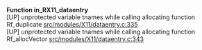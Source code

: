   
__Function in_RX11_dataentry__  
  [UP] unprotected variable tnames while calling allocating function Rf_duplicate [src/modules/X11/dataentry.c:335](https://github.com/wch/r-source/blob/bf4d46d14a2203bed710a3c69e5cefa2d5457266/src/modules/X11/dataentry.c/#L335)  
  [UP] unprotected variable tnames while calling allocating function Rf_allocVector [src/modules/X11/dataentry.c:343](https://github.com/wch/r-source/blob/bf4d46d14a2203bed710a3c69e5cefa2d5457266/src/modules/X11/dataentry.c/#L343)  
